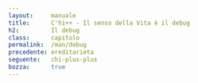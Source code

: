```yaml
---
layout:     manuale
title:      C'hi++ - Il senso della Vita è il debug
h2:         Il debug
class:      capitolo
permalink:  /man/debug
precedente: ereditarieta
seguente:   chi-plus-plus
bozza:      true
---
```


<blockquote class="motto">
</blockquote>

